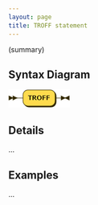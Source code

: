 ```yaml
---
layout: page
title: TROFF statement
---
```


(summary)


## Syntax Diagram

![Syntax diagram](/diagram/TROFF-statement.png)


## Details

...


## Examples

...
